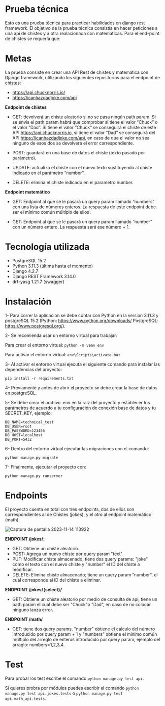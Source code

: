 # Prueba técnica
Esto es una prueba técnica para practicar habilidades en django rest framework.
El objetivo de la prueba técnica consistía en hacer peticiones a una api de chistes y a otra realacionada con matemáticas. Para el end-point de chistes se requería que:

# Metas
La prueba consiste en crear una API Rest de chistes y matemática con Django framework, utilizando los siguientes repositorios para el endpoint de chistes:
- https://api.chucknorris.io/
- https://icanhazdadjoke.com/api

**Endpoint de chistes**
- GET: devolverá un chiste aleatorio si no se pasa ningún path param. Si se envía el path param habrá que comprobar si tiene el valor “Chuck” o el valor “Dad”. Si tiene el valor “Chuck” se conseguirá el chiste de este API https://api.chucknorris.io, si tiene el valor “Dad” se conseguirá del API https://icanhazdadjoke.com/api, en caso de que el valor no sea ninguno de esos dos se devolverá el error correspondiente.

- POST:  guardará en una base de datos el chiste (texto pasado por parámetro).

- UPDATE: actualiza el chiste con el nuevo texto sustituyendo al chiste indicado en el parámetro “number”.

- DELETE: elimina el chiste indicado en el parametro number.

**Endpoint matemático**
- GET: Endpoint al que se le pasará un query param llamado “numbers” con una lista de números enteros. La respuesta de este endpoint debe ser el mínimo común múltiplo de ellos'.

- GET: Endpoint al que se le pasará un query param llamado “number” con un número entero. La respuesta será ese número + 1.

# Tecnología utilizada
- PostgreSQL 15.2
- Python 3.11.3 (última hasta el momento)
- Django 4.2.7
- Django REST Framework 3.14.0
- drf-yasg 1.21.7 (swagger)

# Instalación
1- Para correr la aplicación se debe contar con Python en la version 3.11.3 y postgreSQL 15.2 (Python: https://www.python.org/downloads/ PostgreSQL: https://www.postgresql.org/).

2- Se recomienda usar un entorno virtual para trabajar:

  Para crear el entorno virtual: ```python -m venv env```

  Para activar el entorno virtual: ```env\Scripts\activate.bat```

3- Al activar el entorno virtual ejecuta el siguiente comando para instalar las dependencias del proyecto:

```pip install -r requirements.txt```

4- Previamente y antes de abrir el proyecto se debe crear la base de datos en postgreSQL.

5- Se debe crear el archivo .env en la raíz del proyecto y establecer los parámetros de acuerdo a tu configuración de conexión base de datos y tu SECRET_KEY, ejemplo:

```
DB_NAME=technical_test
DB_USER=root
DB_PASSWORD=123456
DB_HOST=localhost
DB_PORT=5432
```
6- Dentro del entorno virtual ejecutar las migraciones con el comando:

```python manage.py migrate```

7- Finalmente, ejecutar el proyecto con:

```python manage.py runserver```

# Endpoints
El proyecto cuenta en total con tres endpoints, dos de ellos son correspondientes al de Chistes (jokes), y el otro al endpoint matemático (math).

![Captura de pantalla 2023-11-14 113922](https://github.com/abdiaslabrador/technical_test_1/assets/44957286/f5b356db-fa52-4a36-8703-fe4a93666c85)

**ENDPOINT /jokes/:**

- GET: Obtiene un chiste aleatorio.
- POST: Agrega un nuevo chiste por query param "text".
- PUT: Modificar chiste almacenado; tiene dos query params: "joke" como el texto con el nuevo chiste y "number" el ID del chiste a modificar.
- DELETE: Elimina chiste almacenado; tiene un query param "number", el cuál corresponde al ID del chiste a eliminar.

**ENDPOINT /jokes/{select}/**
- GET: Obtiene un chiste aleatorio por medio de consulta de api, tiene un path param el cuál debe ser "Chuck"o "Dad", en caso de no colocar ninguno lanza error.
 
**ENDPOINT /math/**
- GET: tiene dos query params, "number" obtiene el cálculo del número introducido por query param + 1 y "numbers" obtiene el mínimo común múltiplo del arreglo de enteros introducido por query param, ejemplo del arraglo: numbers=1,2,3,4.

# Test
Para probar los test escribe el comando ```python manage.py test api```. 

Si quieres probra por módulos puedes escribir el comando ```python manage.py test api.jokes.tests``` o ```python manage.py test api.math_api.tests```.
